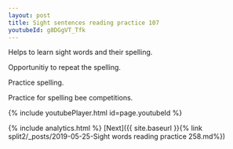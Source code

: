```yaml
---
layout: post
title: Sight sentences reading practice 107
youtubeId: g8DGgVT_Tfk
---
```

 
 
Helps to learn sight words and their spelling.

Opportunitiy to repeat the spelling. 

Practice spelling. 
 
Practice for spelling bee competitions. 
 
{% include youtubePlayer.html id=page.youtubeId %}
 
 
{% include analytics.html %} 
[Next]({{ site.baseurl }}{% link  split2/_posts/2019-05-25-Sight words reading practice 258.md%})
 

